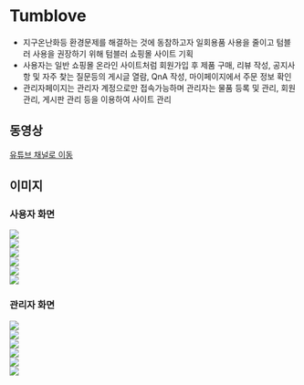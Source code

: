<h1>Tumblove</h1>
<ul>
  <li>지구온난화등 환경문제를 해결하는 것에 동참하고자 일회용품 사용을 줄이고 텀블러 사용을 권장하기 위해 텀블러 쇼핑몰 사이트 기획</li>
  <li>사용자는 일반 쇼핑몰 온라인 사이트처럼 회원가입 후 제품 구매, 리뷰 작성, 공지사항 및 자주 찾는 질문등의 게시글 열람, QnA 작성, 마이페이지에서 주문 정보 확인</li>
  <li>관리자페이지는 관리자 계정으로만 접속가능하며 관리자는 물품 등록 및 관리, 회원 관리, 게시판 관리 등을 이용하여 사이트 관리</li>
</ul>

<h2>동영상</h2>
<a href="https://youtu.be/alfa87qET2o">유튜브 채널로 이동</a>

<h2>이미지</h2>
<h3>사용자 화면</h3>
<img src="https://github.com/hyeinchang/tumblove/assets/43052743/7f825a5b-65b9-4b0e-be30-01e5df8fb508"/>
<br>
<img src="https://github.com/hyeinchang/tumblove/assets/43052743/ce4be32b-3ad0-4876-ab32-98f07e83ea7a"/>
<br>
<img src="https://github.com/hyeinchang/tumblove/assets/43052743/a2f637ba-1df2-4c31-9c69-2cc304782395"/>
<br>
<img src="https://github.com/hyeinchang/tumblove/assets/43052743/f82deaed-fc17-48ee-8dcc-0545fae68f0a"/>
<br>
<img src="https://github.com/hyeinchang/tumblove/assets/43052743/f6fcd0e4-f80a-408b-9222-03e388a7d35a"/>
<br>
<img src="https://github.com/hyeinchang/tumblove/assets/43052743/dfe95bd7-6291-4aae-aebd-4d42dad4d629"/>
<br>
<h3>관리자 화면</h3>
<img src="https://github.com/hyeinchang/tumblove/assets/43052743/2695a0f3-9123-4e3a-b557-697b777bc88b"/>
<br>
<img src="https://github.com/hyeinchang/tumblove/assets/43052743/3bb065d1-511c-41de-a75d-29ceaa5b63bf"/>
<br>
<img src="https://github.com/hyeinchang/tumblove/assets/43052743/5975e35f-a7ad-4a37-b77d-cf327c5592a8"/>
<br>
<img src="https://github.com/hyeinchang/tumblove/assets/43052743/40d1d26d-8a90-4144-9d1d-3252ca94b198"/>
<br>
<img src="https://github.com/hyeinchang/tumblove/assets/43052743/a5226111-d75b-46fd-98df-3f29e77d55c6"/>
<br>
<img src="https://github.com/hyeinchang/tumblove/assets/43052743/ba955c4a-f3e7-4113-bdcf-afb5ff8b43d1"/>
<br>

